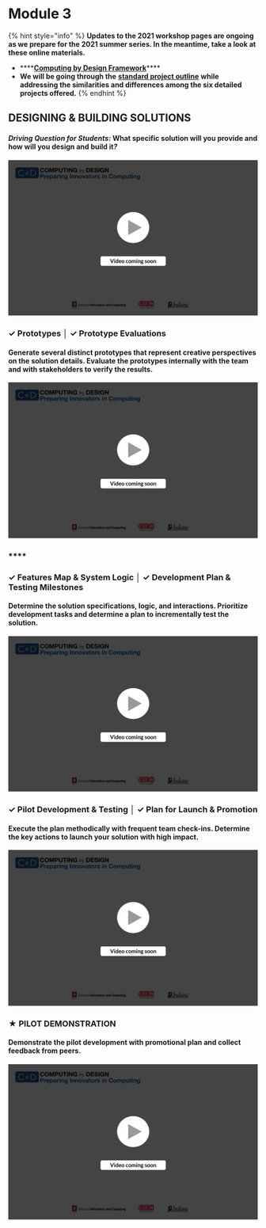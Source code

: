 # Module 3

{% hint style="info" %}
**Updates to the 2021 workshop pages are ongoing as we prepare for the 2021 summer series. In the meantime, take a look at these online materials.**

* \*\*\*\*[**Computing by Design Framework**](https://docs.idew.org/the-cxd-framework/)\*\*\*\*
* **We will be going through the** [**standard project outline**](https://docs.idew.org/the-cxd-framework/standard-project-outline) **while addressing the similarities and differences among the six detailed projects offered.**
{% endhint %}

## DESIGNING & BUILDING SOLUTIONS

#### _**Driving Question for Students:**_  **What specific solution will you provide and how will you design and build it**_**?**_

![](../.gitbook/assets/vidcoming.png)

###  **✓ Prototypes │ ✓ Prototype Evaluations**

#### Generate several distinct prototypes that represent creative perspectives on the solution details. Evaluate the prototypes internally with the team and with stakeholders to verify the results.

![](../.gitbook/assets/vidcoming.png)

### \*\*\*\*

### **✓ Features Map & System Logic │ ✓ Development Plan & Testing Milestones**

#### Determine the solution specifications, logic, and interactions. Prioritize development tasks and determine a plan to incrementally test the solution.

![](../.gitbook/assets/vidcoming.png)

#### 

### **✓ Pilot Development & Testing  │ ✓ Plan for Launch & Promotion**

#### Execute the plan methodically with frequent team check-ins. Determine the key actions to launch your solution with high impact.

![](../.gitbook/assets/vidcoming.png)

#### 

### **★ PILOT DEMONSTRATION**

#### Demonstrate the pilot development with promotional plan and collect feedback from peers.

![](../.gitbook/assets/vidcoming.png)

